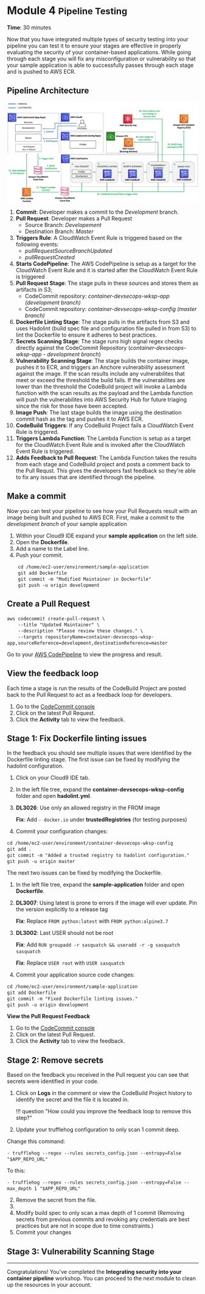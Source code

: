 # Module 4 <small>Pipeline Testing</small>

**Time**: 30 minutes

Now that you have integrated multiple types of security testing into your pipeline you can test it to ensure your stages are effective in properly evaluating the security of your container-based applications.  While going through each stage you will fix any misconfiguration or vulnerability so that your sample application is able to successfully passes through each stage and is pushed to AWS ECR.

## Pipeline Architecture

![Architecture](./images/04-final-arch.png "Pipeline Architecture")

1. **Commit**: Developer makes a commit to the *Development* branch.
2. **Pull Request**: Developer makes a Pull Request
    * Source Branch: *Developement*
    * Destination Branch: *Master*
3. **Triggers Rule**: A CloudWatch Event Rule is triggered based on the following events:
    * *pullRequestSourceBranchUpdated*
    * *pullRequestCreated*
4. **Starts CodePipeline**: The AWS CodePipeline is setup as a target for the CloudWatch Event Rule and it is started after the CloudWatch Event Rule is triggered
5. **Pull Request Stage**: The stage pulls in these sources and stores them as artifacts in S3;
    *  CodeCommit repository: *container-devsecops-wksp-app (development branch)*
    *  CodeCommit repository: *container-devsecops-wksp-config (master branch)*
6. **Dockerfile Linting Stage**: The stage pulls in the artifacts from S3 and uses Hadolint (build spec file and configuration file pulled in from S3) to lint the Dockerfile to ensure it adheres to best practices.
7.  **Secrets Scanning Stage**: The stage runs high signal regex checks directly against the CodeCommit Repository (*container-devsecops-wksp-app - development branch*)
8.  **Vulnerability Scanning Stage**: The stage builds the container image, pushes it to ECR, and triggers an Anchore vulnerability assessment against the image.  If the scan results include any vulnerabilites that meet or exceed the threshold the build fails.  If the vulnerabilites are lower than the threshold the CodeBuild project will invoke a Lambda function with the scan results as the payload and the Lambda function will push the vulnerabilites into AWS Security Hub for future triaging since the risk for those have been accepted.
9.  **Image Push**: The last stage builds the image using the destination commit hash as the tag and pushes it to AWS ECR.
10. **CodeBuild Triggers**: If any CodeBuild Project fails a CloudWatch Event Rule is triggered.
11. **Triggers Lambda Function**: The Lambda Function is setup as a target for the CloudWatch Event Rule and is invoked after the CloudWatch Event Rule is triggered.
12. **Adds Feedback to Pull Request**:  The Lambda Function takes the results from each stage and CodeBuild project and posts a comment back to the Pull Requst.  This gives the developers fast feedback so they're able to fix any issues that are identified through the pipeline.

## Make a commit

Now you can test your pipeline to see how your Pull Requests result with an image being built and pushed to AWS ECR. First, make a commit to the *development branch* of your sample application

1.	Within your Cloud9 IDE expand your **sample application** on the left side.
2.  Open the **Dockerfile**.
3.  Add a name to the Label line.
4.  Push your commit.

```
    cd /home/ec2-user/environment/sample-application
    git add Dockerfile
    git commit -m "Modified Maintainer in Dockerfile"
    git push -u origin development
```

## Create a Pull Request

```
aws codecommit create-pull-request \
    --title "Updated Maintainer" \
    --description "Please review these changes." \
    --targets repositoryName=container-devsecops-wksp-app,sourceReference=development,destinationReference=master
```

Go to your <a href="https://us-east-2.console.aws.amazon.com/codesuite/codepipeline/pipelines/container-devsecops-wksp-pipeline/view" target="_blank">AWS CodePipeline</a> to view the progress and result.

## View the feedback loop

Each time a stage is run the results of the CodeBuild Project are posted back to the Pull Request to act as a feedback loop for developers.

1. Go to the <a href="https://us-east-2.console.aws.amazon.com/codesuite/codecommit/repositories/container-devsecops-wksp-app/pull-requests?region=us-east-2&status=OPEN" target="_blank">CodeCommit console</a>
2. Click on the latest Pull Request.
3. Click the **Activity** tab to view the feedback.

## Stage 1: Fix Dockerfile linting issues

In the feedback you should see multiple issues that were identified by the Dockerfile linting stage.  The first issue can be fixed by modifying the hadolint configuration.

1. Click on your Cloud9 IDE tab.

2. In the left file tree, expand the **container-devsecops-wksp-config** folder and open **hadolint.yml**.

3.  **DL3026**: Use only an allowed registry in the FROM image

    **Fix**: Add `- docker.io` under **trustedRegistries** (for testing purposes)

4.  Commit your configuration changes:

```
cd /home/ec2-user/environment/container-devsecops-wksp-config
git add .
git commit -m "Added a trusted registry to hadolint configuration."
git push -u origin master
```

The next two issues can be fixed by modifying the Dockerfile.

1.  In the left file tree, expand the **sample-application** folder and open **Dockerfile**.

2. **DL3007**: Using latest is prone to errors if the image will ever update. Pin the version explicitly to a release tag

    **Fix**: Replace `FROM python:latest` with `FROM python:alpine3.7`

3. **DL3002**: Last USER should not be root

    **Fix**: Add `RUN groupadd -r sasquatch && useradd -r -g sasquatch sasquatch`
    
    **Fix**: Replace `USER root` with `USER sasquatch`

4.  Commit your application source code changes:

```
cd /home/ec2-user/environment/sample-application
git add Dockerfile
git commit -m "Fixed Dockerfile linting issues."
git push -u origin development
```

**View the Pull Request Feedback**
1. Go to the <a href="https://us-east-2.console.aws.amazon.com/codesuite/codecommit/repositories/container-devsecops-wksp-app/pull-requests?region=us-east-2&status=OPEN" target="_blank">CodeCommit console</a>
2. Click on the latest Pull Request.
3. Click the **Activity** tab to view the feedback.

## Stage 2: Remove secrets

Based on the feedback you received in the Pull request you can see that secrets were identified in your code.  

1. Click on **Logs** in the comment or view the CodeBuild Project history to identify the secret and the file it is located in.
    
    !!! question "How could you improve the feedback loop to remove this step?"

2. Update your trufflehog configuration to only scan 1 commit deep.

Change this command:
```
- trufflehog --regex --rules secrets_config.json --entropy=False "$APP_REPO_URL"
```
To this:
```
- trufflehog --regex --rules secrets_config.json --entropy=False --max_depth 1 "$APP_REPO_URL"
```


2. Remove the secret from the file.
3. 
3. Modify build spec to only scan a max depth of 1 commit (Removing secrets from previous commits and revoking any credentials are best practices but are not in scope due to time constraints.)
3. Commit your changes

## Stage 3: Vulnerability Scanning Stage

---

Congratulations!  You've completed the **Integrating security into your container pipeline** workshop. You can proceed to the next module to clean up the resources in your account.